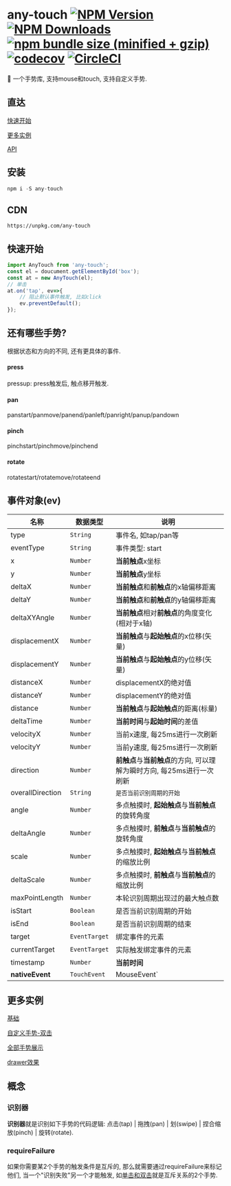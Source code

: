 # any-touch  [![NPM Version][npm-image]][npm-url] [![NPM Downloads][downloads-image]][downloads-url] [![npm bundle size (minified + gzip)][size-image]][size-url] [![codecov](https://codecov.io/gh/any86/any-touch/branch/develop/graph/badge.svg)](https://codecov.io/gh/any86/any-touch)  [![CircleCI](https://circleci.com/gh/any86/any-touch.svg?style=svg)](https://circleci.com/gh/any86/any-touch)


[size-image]: https://img.shields.io/bundlephobia/minzip/any-touch.svg
[size-url]: https://bundlephobia.com/result?p=any-touch
[npm-image]: https://img.shields.io/npm/v/any-touch.svg
[npm-url]: https://npmjs.org/package/any-touch

[downloads-image]: https://img.shields.io/npm/dm/any-touch.svg
[downloads-url]: https://npmjs.org/package/any-touch


:wave:  一个手势库, 支持mouse和touch, 支持自定义手势.

## 直达
[快速开始](#快速开始)

[更多实例](#更多实例)

[API](docs/API.md)


## 安装
```javascript
npm i -S any-touch
```

## CDN
```
https://unpkg.com/any-touch
```

## 快速开始
```javascript
import AnyTouch from 'any-touch';
const el = doucument.getElementById('box');
const at = new AnyTouch(el);
// 单击
at.on('tap', ev=>{
    // 阻止默认事件触发, 比如click
    ev.preventDefault();
});
```

## 还有哪些手势?
根据状态和方向的不同, 还有更具体的事件.
#### press
pressup: press触发后, 触点移开触发.

#### pan
panstart/panmove/panend/panleft/panright/panup/pandown

#### pinch
pinchstart/pinchmove/pinchend

#### rotate
rotatestart/rotatemove/rotateend

## 事件对象(ev)
|名称|数据类型|说明
|---|---|---|
|type|`String`|事件名, 如tap/pan等|
|eventType|`String`|事件类型: start|move|end|cancel|
|x|`Number`|**当前触点**x坐标|
|y|`Number`|**当前触点**y坐标|
|deltaX|`Number`|**当前触点**和**前触点**的x轴偏移距离|
|deltaY|`Number`|**当前触点**和**前触点**的y轴偏移距离|
|deltaXYAngle|`Number`|**当前触点**相对**前触点**的角度变化(相对于x轴)|
|displacementX|`Number`|**当前触点**与**起始触点**的x位移(矢量)|
|displacementY|`Number`|**当前触点**与**起始触点**的y位移(矢量)|
|distanceX|`Number`|displacementX的绝对值|
|distanceY|`Number`|displacementY的绝对值|
|distance|`Number`|**当前触点**与**起始触点**的距离(标量)|
|deltaTime|`Number`|**当前时间**与**起始时间**的差值|
|velocityX|`Number`|当前x速度, 每25ms进行一次刷新|
|velocityY|`Number`|当前y速度, 每25ms进行一次刷新|
|direction|`Number`|**前触点**与**当前触点**的方向, 可以理解为瞬时方向, 每25ms进行一次刷新|
|overallDirection|`String`|`是否当前识别周期的开始`|
|angle|`Number`|多点触摸时, **起始触点**与**当前触点**的旋转角度|
|deltaAngle|`Number`|多点触摸时, **前触点**与**当前触点**的旋转角度|
|scale|`Number`|多点触摸时, **起始触点**与**当前触点**的缩放比例|
|deltaScale|`Number`|多点触摸时, **前触点**与**当前触点**的缩放比例|
|maxPointLength|`Number`|本轮识别周期出现过的最大触点数|
|isStart|`Boolean`|是否当前识别周期的开始|
|isEnd|`Boolean`|是否当前识别周期的结束|
|target|`EventTarget`|绑定事件的元素|
|currentTarget|`EventTarget`|实际触发绑定事件的元素|
|timestamp|`Number`|**当前时间**|
|**nativeEvent**|`TouchEvent`|MouseEvent`|原生事件对象|




## 更多实例
[基础](https://codepen.io/russell2015/pen/rRmQaw#)

[自定义手势-双击](https://codepen.io/russell2015/pen/xBrgjJ)

[全部手势展示](https://any86.github.io/any-touch/example/)

[drawer效果](https://codepen.io/russell2015/pen/jJRbgp?editors=0010)


## 概念

### 识别器
**识别器**就是识别如下手势的代码逻辑: 点击(tap) | 拖拽(pan) | 划(swipe) | 捏合缩放(pinch) | 旋转(rotate).

### requireFailure
如果你需要某2个手势的触发条件是互斥的, 那么就需要通过requireFailure来标记他们, 当一个"识别失败"另一个才能触发, 如[单击和双击](#requireFailure)就是互斥关系的2个手势.